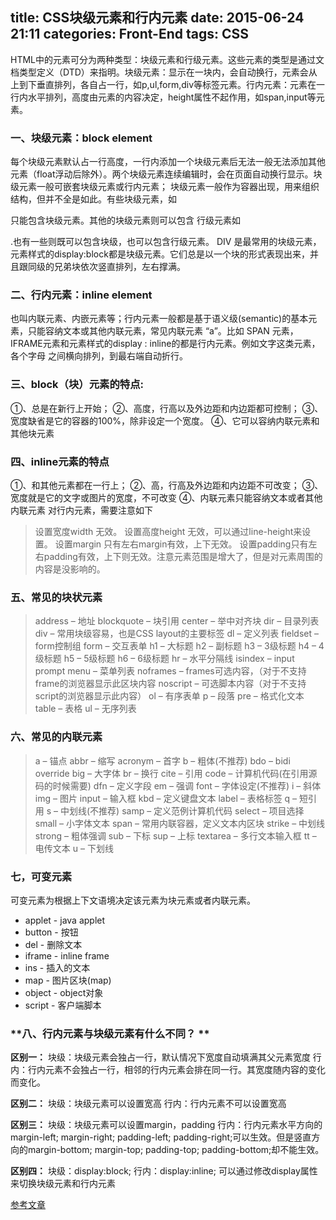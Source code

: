 title: CSS块级元素和行内元素
date: 2015-06-24 21:11
categories: Front-End
tags: CSS
---

HTML中的元素可分为两种类型：块级元素和行级元素。这些元素的类型是通过文档类型定义（DTD）来指明。块级元素：显示在一块内，会自动换行，元素会从上到下垂直排列，各自占一行，如p,ul,form,div等标签元素。行内元素：元素在一行内水平排列，高度由元素的内容决定，height属性不起作用，如span,input等元素。

<!-- more -->

### **一、块级元素：block element**
每个块级元素默认占一行高度，一行内添加一个块级元素后无法一般无法添加其他元素（float浮动后除外）。两个块级元素连续编辑时，会在页面自动换行显示。块级元素一般可嵌套块级元素或行内元素；
块级元素一般作为容器出现，用来组织结构，但并不全是如此。有些块级元素，如<form>只能包含块级元素。其他的块级元素则可以包含 行级元素如<P>.也有一些则既可以包含块级，也可以包含行级元素。
DIV 是最常用的块级元素，元素样式的display:block都是块级元素。它们总是以一个块的形式表现出来，并且跟同级的兄弟块依次竖直排列，左右撑满。

### **二、行内元素：inline element**
也叫内联元素、内嵌元素等；行内元素一般都是基于语义级(semantic)的基本元素，只能容纳文本或其他内联元素，常见内联元素 “a”。比如 SPAN 元素，IFRAME元素和元素样式的display : inline的都是行内元素。例如文字这类元素，各个字母 之间横向排列，到最右端自动折行。

### **三、block（块）元素的特点:**
①、总是在新行上开始；
②、高度，行高以及外边距和内边距都可控制；
③、宽度缺省是它的容器的100%，除非设定一个宽度。
④、它可以容纳内联元素和其他块元素

### **四、inline元素的特点**
①、和其他元素都在一行上；
②、高，行高及外边距和内边距不可改变；
③、宽度就是它的文字或图片的宽度，不可改变
④、内联元素只能容纳文本或者其他内联元素
对行内元素，需要注意如下
>设置宽度width 无效。
设置高度height 无效，可以通过line-height来设置。
设置margin 只有左右margin有效，上下无效。
设置padding只有左右padding有效，上下则无效。注意元素范围是增大了，但是对元素周围的内容是没影响的。

### **五、常见的块状元素**
>address – 地址
blockquote – 块引用
center – 举中对齐块
dir – 目录列表
div – 常用块级容易，也是CSS layout的主要标签
dl – 定义列表
fieldset – form控制组
form – 交互表单
h1 – 大标题
h2 – 副标题
h3 – 3级标题
h4 – 4级标题
h5 – 5级标题
h6 – 6级标题
hr – 水平分隔线
isindex – input prompt
menu – 菜单列表
noframes – frames可选内容，（对于不支持frame的浏览器显示此区块内容
noscript – 可选脚本内容（对于不支持script的浏览器显示此内容）
ol – 有序表单
p – 段落
pre – 格式化文本
table – 表格
ul – 无序列表

### **六、常见的内联元素**
>a – 锚点
abbr – 缩写
acronym – 首字
b – 粗体(不推荐)
bdo – bidi override
big – 大字体
br – 换行
cite – 引用
code – 计算机代码(在引用源码的时候需要)
dfn – 定义字段
em – 强调
font – 字体设定(不推荐)
i – 斜体
img – 图片
input – 输入框
kbd – 定义键盘文本
label – 表格标签
q – 短引用
s – 中划线(不推荐)
samp – 定义范例计算机代码
select – 项目选择
small – 小字体文本
span – 常用内联容器，定义文本内区块
strike – 中划线
strong – 粗体强调
sub – 下标
sup – 上标
textarea – 多行文本输入框
tt – 电传文本
u – 下划线

### **七，可变元素**   
可变元素为根据上下文语境决定该元素为块元素或者内联元素。   
- applet - java applet   
- button - 按钮   
- del - 删除文本   
- iframe - inline frame   
- ins - 插入的文本   
- map - 图片区块(map)   
- object - object对象   
- script - 客户端脚本  

### **八、行内元素与块级元素有什么不同？ **
**区别一：**
块级：块级元素会独占一行，默认情况下宽度自动填满其父元素宽度
行内：行内元素不会独占一行，相邻的行内元素会排在同一行。其宽度随内容的变化而变化。

**区别二：**
块级：块级元素可以设置宽高
行内：行内元素不可以设置宽高

**区别三：**
块级：块级元素可以设置margin，padding
行内：行内元素水平方向的margin-left; margin-right; padding-left; padding-right;可以生效。但是竖直方向的margin-bottom; margin-top; padding-top; padding-bottom;却不能生效。

**区别四：**
块级：display:block;
行内：display:inline;
可以通过修改display属性来切换块级元素和行内元素

[参考文章](http://www.studyofnet.com/news/398.html)
